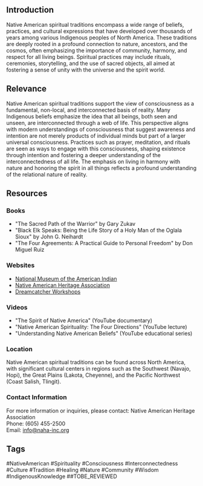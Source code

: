 ## Introduction
Native American spiritual traditions encompass a wide range of beliefs, practices, and cultural expressions that have developed over thousands of years among various Indigenous peoples of North America. These traditions are deeply rooted in a profound connection to nature, ancestors, and the cosmos, often emphasizing the importance of community, harmony, and respect for all living beings. Spiritual practices may include rituals, ceremonies, storytelling, and the use of sacred objects, all aimed at fostering a sense of unity with the universe and the spirit world. 

## Relevance
Native American spiritual traditions support the view of consciousness as a fundamental, non-local, and interconnected basis of reality. Many Indigenous beliefs emphasize the idea that all beings, both seen and unseen, are interconnected through a web of life. This perspective aligns with modern understandings of consciousness that suggest awareness and intention are not merely products of individual minds but part of a larger universal consciousness. Practices such as prayer, meditation, and rituals are seen as ways to engage with this consciousness, shaping existence through intention and fostering a deeper understanding of the interconnectedness of all life. The emphasis on living in harmony with nature and honoring the spirit in all things reflects a profound understanding of the relational nature of reality.

## Resources

### Books
- "The Sacred Path of the Warrior" by Gary Zukav
- "Black Elk Speaks: Being the Life Story of a Holy Man of the Oglala Sioux" by John G. Neihardt
- "The Four Agreements: A Practical Guide to Personal Freedom" by Don Miguel Ruiz

### Websites
- [National Museum of the American Indian](https://americanindian.si.edu)
- [Native American Heritage Association](https://www.naha-inc.org)
- [Dreamcatcher Workshops](https://dreamcatcherworkshops.com)

### Videos
- "The Spirit of Native America" (YouTube documentary)
- "Native American Spirituality: The Four Directions" (YouTube lecture)
- "Understanding Native American Beliefs" (YouTube educational series)

### Location
Native American spiritual traditions can be found across North America, with significant cultural centers in regions such as the Southwest (Navajo, Hopi), the Great Plains (Lakota, Cheyenne), and the Pacific Northwest (Coast Salish, Tlingit). 

### Contact Information
For more information or inquiries, please contact:
Native American Heritage Association  
Phone: (605) 455-2500  
Email: info@naha-inc.org  

## Tags
#NativeAmerican #Spirituality #Consciousness #Interconnectedness #Culture #Tradition #Healing #Nature #Community #Wisdom #IndigenousKnowledge ##TOBE_REVIEWED
